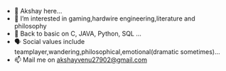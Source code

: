 - 👋 Akshay here...
- 👀 I’m interested in gaming,hardwire engineering,literature and philosophy
- 🌱 Back to basic on C, JAVA, Python, SQL ...
- 🗣️ Social values include teamplayer,wandering,philosophical,emotional(dramatic sometimes)...
- 📫 Mail me on akshayvenu27902@gmail.com

<!---
Akshayvenu27902/Akshayvenu27902 is a ✨ special ✨ repository because its `README.md` (this file) appears on your GitHub profile.
You can click the Preview link to take a look at your changes.
--->
